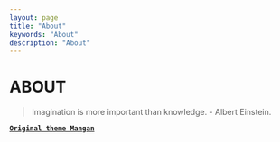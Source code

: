 ```yaml
---
layout: page
title: "About"
keywords: "About"
description: "About"
---
```


# ABOUT 

> Imagination is more important than knowledge. - Albert Einstein.

[**`Original theme Mangan`**](https://github.com/dikiaap/mangan)